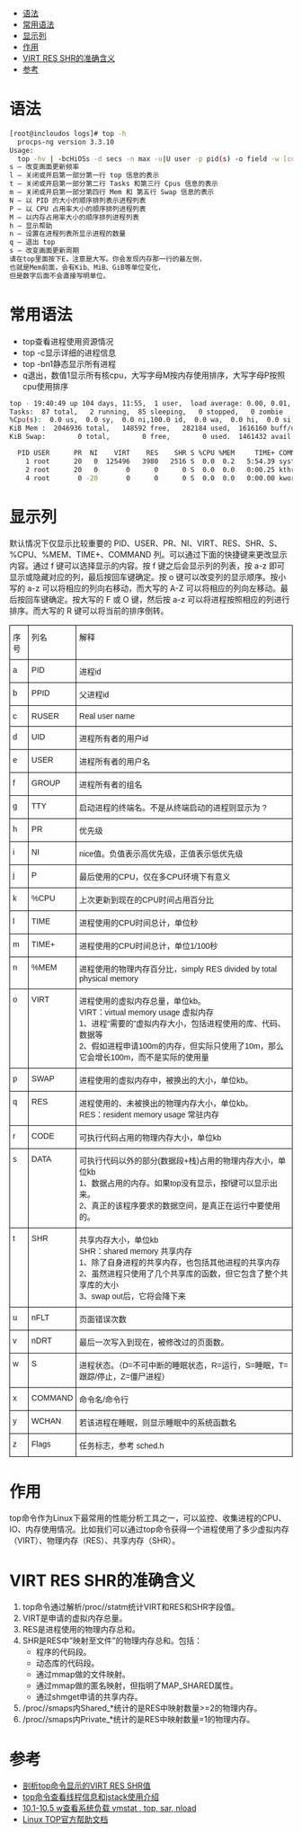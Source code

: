 <!-- TOC -->

- [语法](#语法)
- [常用语法](#常用语法)
- [显示列](#显示列)
- [作用](#作用)
- [VIRT RES SHR的准确含义](#virt-res-shr的准确含义)
- [参考](#参考)

<!-- /TOC -->

# 语法

```bash
[root@incloudos logs]# top -h
  procps-ng version 3.3.10
Usage:
  top -hv | -bcHiOSs -d secs -n max -u|U user -p pid(s) -o field -w [cols]
s – 改变画面更新频率
l – 关闭或开启第一部分第一行 top 信息的表示
t – 关闭或开启第一部分第二行 Tasks 和第三行 Cpus 信息的表示
m – 关闭或开启第一部分第四行 Mem 和 第五行 Swap 信息的表示
N – 以 PID 的大小的顺序排列表示进程列表
P – 以 CPU 占用率大小的顺序排列进程列表
M – 以内存占用率大小的顺序排列进程列表
h – 显示帮助
n – 设置在进程列表所显示进程的数量
q – 退出 top
s – 改变画面更新周期
请在top里面按下E，注意是大写。你会发现内存那一行的最左侧，
也就是Mem前面，会有Kib、MiB、GiB等单位变化，
但是数字后面不会直接写明单位。
```
# 常用语法
* top查看进程使用资源情况
* top -c显示详细的进程信息
* top -bn1静态显示所有进程
* q退出，数值1显示所有核cpu，大写字母M按内存使用排序，大写字母P按照cpu使用排序

```bash
top - 19:40:49 up 104 days, 11:55,  1 user,  load average: 0.00, 0.01, 0.05
Tasks:  87 total,   2 running,  85 sleeping,   0 stopped,   0 zombie
%Cpu(s):  0.0 us,  0.0 sy,  0.0 ni,100.0 id,  0.0 wa,  0.0 hi,  0.0 si,  0.0 st
KiB Mem :  2046936 total,   148592 free,   282184 used,  1616160 buff/cache
KiB Swap:        0 total,        0 free,        0 used.  1461432 avail Mem

  PID USER      PR  NI    VIRT    RES    SHR S %CPU %MEM     TIME+ COMMAND
    1 root      20   0  125496   3980   2516 S  0.0  0.2   5:54.39 systemd
    2 root      20   0       0      0      0 S  0.0  0.0   0:00.25 kthreadd
    4 root       0 -20       0      0      0 S  0.0  0.0   0:00.00 kworker/0:0H
```

# 显示列
默认情况下仅显示比较重要的 PID、USER、PR、NI、VIRT、RES、SHR、S、%CPU、%MEM、TIME+、COMMAND 列。可以通过下面的快捷键来更改显示内容。通过 f 键可以选择显示的内容。按 f 键之后会显示列的列表，按 a-z 即可显示或隐藏对应的列，最后按回车键确定。按 o 键可以改变列的显示顺序。按小写的 a-z 可以将相应的列向右移动，而大写的 A-Z 可以将相应的列向左移动。最后按回车键确定。按大写的 F 或 O 键，然后按 a-z 可以将进程按照相应的列进行排序。而大写的 R 键可以将当前的排序倒转。
<style type="text/css">
.tg  {border-collapse:collapse;border-spacing:0;}
.tg td{font-family:Arial, sans-serif;font-size:14px;padding:10px 5px;border-style:solid;border-width:1px;overflow:hidden;word-break:normal;border-color:black;}
.tg th{font-family:Arial, sans-serif;font-size:14px;font-weight:normal;padding:10px 5px;border-style:solid;border-width:1px;overflow:hidden;word-break:normal;border-color:black;}
.tg .tg-0lax{text-align:left;vertical-align:top}
</style>
<table class="tg">
  <tr>
    <th class="tg-0lax">序号</th>
    <th class="tg-0lax">列名</th>
    <th class="tg-0lax">解释</th>
  </tr>
  <tr>
    <td class="tg-0lax">a</td>
    <td class="tg-0lax">PID</td>
    <td class="tg-0lax">进程id</td>
  </tr>
  <tr>
    <td class="tg-0lax">b</td>
    <td class="tg-0lax">PPID</td>
    <td class="tg-0lax">父进程id</td>
  </tr>
  <tr>
    <td class="tg-0lax">c</td>
    <td class="tg-0lax">RUSER</td>
    <td class="tg-0lax">Real user name</td>
  </tr>
  <tr>
    <td class="tg-0lax">d</td>
    <td class="tg-0lax">UID</td>
    <td class="tg-0lax">进程所有者的用户id</td>
  </tr>
  <tr>
    <td class="tg-0lax">e</td>
    <td class="tg-0lax">USER</td>
    <td class="tg-0lax">进程所有者的用户名</td>
  </tr>
  <tr>
    <td class="tg-0lax">f</td>
    <td class="tg-0lax">GROUP</td>
    <td class="tg-0lax">进程所有者的组名</td>
  </tr>
  <tr>
    <td class="tg-0lax">g</td>
    <td class="tg-0lax">TTY</td>
    <td class="tg-0lax">启动进程的终端名。不是从终端启动的进程则显示为 ?</td>
  </tr>
  <tr>
    <td class="tg-0lax">h</td>
    <td class="tg-0lax">PR</td>
    <td class="tg-0lax">优先级</td>
  </tr>
  <tr>
    <td class="tg-0lax">i</td>
    <td class="tg-0lax">NI</td>
    <td class="tg-0lax">nice值。负值表示高优先级，正值表示低优先级</td>
  </tr>
  <tr>
    <td class="tg-0lax">j</td>
    <td class="tg-0lax">P</td>
    <td class="tg-0lax">最后使用的CPU，仅在多CPU环境下有意义</td>
  </tr>
  <tr>
    <td class="tg-0lax">k</td>
    <td class="tg-0lax">%CPU</td>
    <td class="tg-0lax">上次更新到现在的CPU时间占用百分比</td>
  </tr>
  <tr>
    <td class="tg-0lax">l</td>
    <td class="tg-0lax">TIME</td>
    <td class="tg-0lax">进程使用的CPU时间总计，单位秒</td>
  </tr>
  <tr>
    <td class="tg-0lax">m</td>
    <td class="tg-0lax">TIME+</td>
    <td class="tg-0lax">进程使用的CPU时间总计，单位1/100秒</td>
  </tr>
  <tr>
    <td class="tg-0lax">n</td>
    <td class="tg-0lax">%MEM</td>
    <td class="tg-0lax">进程使用的物理内存百分比，simply RES divided by total physical memory</td>
  </tr>
  <tr>
    <td class="tg-0lax">o</td>
    <td class="tg-0lax">VIRT</td>
    <td class="tg-0lax">
进程使用的虚拟内存总量，单位kb。</br>
VIRT：virtual memory usage 虚拟内存</br>
1、进程“需要的”虚拟内存大小，包括进程使用的库、代码、数据等</br>
2、假如进程申请100m的内存，但实际只使用了10m，那么它会增长100m，而不是实际的使用量</br>
</td>
  </tr>
  
  <tr>
    <td class="tg-0lax">p</td>
    <td class="tg-0lax">SWAP</td>
    <td class="tg-0lax">进程使用的虚拟内存中，被换出的大小，单位kb。</td>
  </tr>
  <tr>
    <td class="tg-0lax">q</td>
    <td class="tg-0lax">RES</td>
    <td class="tg-0lax">
进程使用的、未被换出的物理内存大小，单位kb。</br>
RES：resident memory usage 常驻内存
</td>
  </tr>
  <tr>
    <td class="tg-0lax">r</td>
    <td class="tg-0lax">CODE</td>
    <td class="tg-0lax">可执行代码占用的物理内存大小，单位kb</td>
  </tr>
  <tr>
    <td class="tg-0lax">s</td>
    <td class="tg-0lax">DATA</td>
    <td class="tg-0lax">
可执行代码以外的部分(数据段+栈)占用的物理内存大小，单位kb</br>
1、数据占用的内存。如果top没有显示，按f键可以显示出来。</br>
2、真正的该程序要求的数据空间，是真正在运行中要使用的。</br>
</td>
  </tr>
  <tr>
    <td class="tg-0lax">t</td>
    <td class="tg-0lax">SHR</td>
    <td class="tg-0lax">
共享内存大小，单位kb</br>
SHR：shared memory 共享内存</br>
1、除了自身进程的共享内存，也包括其他进程的共享内存</br>
2、虽然进程只使用了几个共享库的函数，但它包含了整个共享库的大小</br>
3、swap out后，它将会降下来</br>
</td>
  </tr>
  <tr>
    <td class="tg-0lax">u</td>
    <td class="tg-0lax">nFLT</td>
    <td class="tg-0lax">页面错误次数</td>
  </tr>
  <tr>
    <td class="tg-0lax">v</td>
    <td class="tg-0lax">nDRT</td>
    <td class="tg-0lax">最后一次写入到现在，被修改过的页面数。</td>
  </tr>
  <tr>
    <td class="tg-0lax">w</td>
    <td class="tg-0lax">S</td>
    <td class="tg-0lax">进程状态。（D=不可中断的睡眠状态，R=运行，S=睡眠，T=跟踪/停止，Z=僵尸进程）</td>
  </tr>
  <tr>
    <td class="tg-0lax">x</td>
    <td class="tg-0lax">COMMAND</td>
    <td class="tg-0lax">命令名/命令行</td>
  </tr>
  <tr>
    <td class="tg-0lax">y</td>
    <td class="tg-0lax">WCHAN</td>
    <td class="tg-0lax">若该进程在睡眠，则显示睡眠中的系统函数名</td>
  </tr>
  <tr>
    <td class="tg-0lax">z</td>
    <td class="tg-0lax">Flags</td>
    <td class="tg-0lax">任务标志，参考 sched.h</td>
  </tr>
</table>

# 作用
top命令作为Linux下最常用的性能分析工具之一，可以监控、收集进程的CPU、IO、内存使用情况。比如我们可以通过top命令获得一个进程使用了多少虚拟内存（VIRT）、物理内存（RES）、共享内存（SHR）。
# VIRT RES SHR的准确含义

1. top命令通过解析/proc/<pid>/statm统计VIRT和RES和SHR字段值。
2. VIRT是申请的虚拟内存总量。
3. RES是进程使用的物理内存总和。
4. SHR是RES中”映射至文件”的物理内存总和。包括：
   - 程序的代码段。
   - 动态库的代码段。
   - 通过mmap做的文件映射。
   - 通过mmap做的匿名映射，但指明了MAP_SHARED属性。
   - 通过shmget申请的共享内存。
5. /proc/<pid>/smaps内Shared_*统计的是RES中映射数量>=2的物理内存。
6. /proc/<pid>/smaps内Private_*统计的是RES中映射数量=1的物理内存。

# 参考            
- [剖析top命令显示的VIRT RES SHR值](http://blog.sina.com.cn/s/blog_4e41487001016eio.html)
- [top命令查看线程信息和jstack使用介绍](https://www.cnblogs.com/shengulong/p/8513652.html)
- [10.1-10.5 w查看系统负载 vmstat , top, sar, nload](http://blog.51cto.com/13578154/2088684)
- [Linux TOP官方帮助文档](http://man7.org/linux/man-pages/man1/top.1.html)

